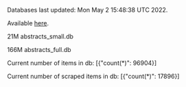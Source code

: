 Databases last updated: Mon May  2 15:48:38 UTC 2022. 

Available [here](https://github.com/cbeauhilton/ash-db/releases).


21M	abstracts_small.db

166M	abstracts_full.db

Current number of items in db:
[{"count(*)": 96904}]

Current number of scraped items in db:
[{"count(*)": 17896}]
